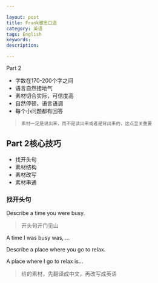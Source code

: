```yaml
---

layout: post
title: Frank雅思口语
category: 英语
tags: English
keywords: 
description: 

---
```


Part 2

- 字数在170-200个字之间
- 语言自然接地气
- 素材切合实际，可信度高
- 自然停顿，语言语调
- 每个小问题都有回答

>`素材一定是说出来，而不是读出来或者是背出来的，这点至关重要`

## Part 2核心技巧

- 找开头句
- 素材结构
- 素材改写
- 素材串通

### 找开头句

Describe a time you were busy.

>开头句开门见山

A time I was busy was, ...

Describe a place where you go to relax.

A place where I go to relax is...

>给的素材，先翻译成中文，再改写成英语

 